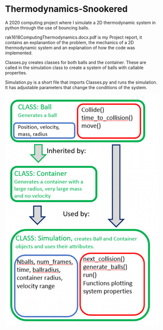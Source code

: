 # Thermodynamics-Snookered
A 2020 computing project where I simulate a 2D thermodynamic system in python through the use of bouncing balls.

rak1618ComputingThermodynamics.docx.pdf is my Project report, it contains an explanantion of the problem, the mechanics of a 2D thermodynamic system and an explanation of how the code was implemented.

Classes.py creates classes for both balls and the container. These are called in the simulation class to create a system of balls with callable properties.

Simulation.py is a short file that imports Classes.py and runs the simulation. It has adjustable parameters that change the conditions of the system.

![A breakdown of how my code is structured](CodeStructure.png)

 
